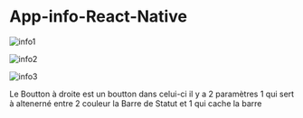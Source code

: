 # App-info-React-Native




![info1](https://user-images.githubusercontent.com/90357014/148547444-a2aff2c0-8bfc-4ba0-9c2d-9312d8fb6254.png)



![info2](https://user-images.githubusercontent.com/90357014/148547461-dc2d6766-45b4-4f2b-a5b8-9c4c2fdff294.png)


![info3](https://user-images.githubusercontent.com/90357014/148547465-54bbd7b2-9307-4267-95fe-ebceca2d52f7.png)

Le Boutton à droite est un boutton dans celui-ci il y a 2 paramètres 1 qui sert à altenerné entre 2 couleur la Barre de Statut et 1 qui cache la barre 
